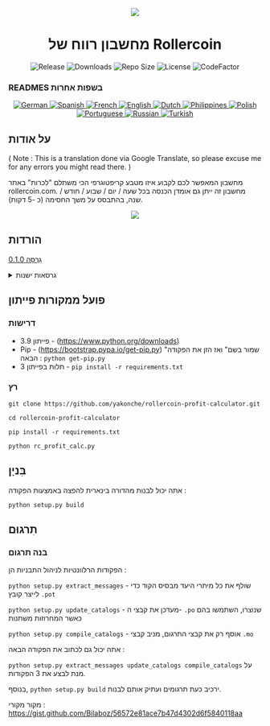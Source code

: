 <p align="center"><img src="https://i.imgur.com/UnThSPW.png"/></p>

<h1 align="center">מחשבון רווח של Rollercoin</h1>

<p align="center">
  <img alt="Release" src="https://img.shields.io/github/v/release/yakonche/rollercoin-profit-calculator?style=flat-square&color=00b16a">
  <img alt="Downloads" src="https://img.shields.io/github/downloads/yakonche/rollercoin-profit-calculator/total?style=flat-square&color=0055A4">
  <img alt="Repo Size" src="https://img.shields.io/github/repo-size/yakonche/rollercoin-profit-calculator?style=flat-square&color=FFFFFF">
  <img alt="License" src="https://img.shields.io/github/license/yakonche/rollercoin-profit-calculator?style=flat-square&color=EF4135">
  <img alt="CodeFactor" src="https://www.codefactor.io/repository/github/yakonche/rollercoin-profit-calculator/badge?style=flat-square"/>
</p>

### READMES בשפות אחרות

<p align="center">
  <a href="https://github.com/Yakonche/rollercoin-profit-calculator/blob/master/readmes/README-DE.md">
    <img alt="German" src="https://user-images.githubusercontent.com/60564904/111507817-56978680-874b-11eb-8fb2-c66eca9683ec.png">
  </a>
  <a href="https://github.com/Yakonche/rollercoin-profit-calculator/blob/master/readmes/README-ES.md">
    <img alt="Spanish" src="https://user-images.githubusercontent.com/60564904/111508987-90b55800-874c-11eb-92ec-1d9fcbaf61b6.png">
  </a>
  <a href="https://github.com/Yakonche/rollercoin-profit-calculator/blob/master/readmes/README-FR.md">
    <img alt="French" src="https://user-images.githubusercontent.com/60564904/111509055-9f9c0a80-874c-11eb-851d-f82deebaa5c7.png">
  </a>
  <a href="https://github.com/Yakonche/rollercoin-profit-calculator/blob/master/README.md">
    <img alt="English" src="https://user-images.githubusercontent.com/60564904/111509126-b3477100-874c-11eb-9d87-0f484dfa3ff6.png">
  </a>
  <a href="https://github.com/Yakonche/rollercoin-profit-calculator/blob/master/readmes/README-NL.md">
    <img alt="Dutch" src="https://user-images.githubusercontent.com/60564904/111509270-da05a780-874c-11eb-9b81-38ec888946dc.png">
  </a>
  <a href="https://github.com/Yakonche/rollercoin-profit-calculator/blob/master/readmes/README-PH.md">
    <img alt="Philippines" src="https://user-images.githubusercontent.com/60564904/111509315-e427a600-874c-11eb-8e73-88d67a15c139.png">
  </a>
  <a href="https://github.com/Yakonche/rollercoin-profit-calculator/blob/master/readmes/README-PL.md">
    <img alt="Polish" src="https://user-images.githubusercontent.com/60564904/111509351-ee49a480-874c-11eb-9205-04cc7ed5eaaf.png">
  </a>
  <a href="https://github.com/Yakonche/rollercoin-profit-calculator/blob/master/readmes/README-PT.md">
    <img alt="Portuguese" src="https://user-images.githubusercontent.com/60564904/111509380-f73a7600-874c-11eb-8a88-6663d90e0f7f.png">
  </a>
  <a href="https://github.com/Yakonche/rollercoin-profit-calculator/blob/master/readmes/README-RU.md">
    <img alt="Russian" src="https://user-images.githubusercontent.com/60564904/111509415-002b4780-874d-11eb-99d3-f877f9744746.png">
  </a>
  <a href="https://github.com/Yakonche/rollercoin-profit-calculator/blob/master/readmes/README-TR.md">
    <img alt="Turkish" src="https://user-images.githubusercontent.com/60564904/111509458-0ae5dc80-874d-11eb-81ae-3a4775e11df5.png">
  </a>
</p>

על אודות
--------

( Note : This is a translation done via Google Translate, so please excuse me for any errors you might read there. )

מחשבון המאפשר לכם לקבוע איזו מטבע קריפטוגרפי הכי משתלם "לכרות" באתר rollercoin.com.
מחשבון זה ייתן גם אומדן הכנסה בכל שעה / יום / שבוע / חודש / שנה, בהתבסס על משך החסימה (כ -5 דקות).

<p align="center"><img src="https://user-images.githubusercontent.com/60564904/111250612-ec2cfc00-860d-11eb-98f3-bc8beb837055.png"/></p>

הורדות
-------

[גִרְסָה 0.1.0](https://github.com/Yakonche/rollercoin-profit-calculator/releases/tag/0.1.0)

<details>
<summary>גרסאות ישנות</summary>
* [גִרְסָה 0.0.5](https://github.com/Yakonche/rollercoin-profit-calculator/releases/tag/0.0.5)
</details>

פועל ממקורות פייתון
---------------------

### דרישות

* פייתון 3.9 - (https://www.python.org/downloads)
* Pip - (https://bootstrap.pypa.io/get-pip.py) "שמור בשם" ואז הזן את הפקודה הבאה : `python get-pip.py`
* תלות בפייתון 3 - `pip install -r requirements.txt`

### רץ

`git clone https://github.com/yakonche/rollercoin-profit-calculator.git`

`cd rollercoin-profit-calculator`

`pip install -r requirements.txt`

`python rc_profit_calc.py`

בִּניָן
-----

אתה יכול לבנות מהדורה בינארית להפצה באמצעות הפקודה :

`python setup.py build`

תִרגוּם
------

### בנה תרגום

הפקודות הרלוונטיות לניהול התבניות הן :

`python setup.py extract_messages` - שולף את כל מיתרי היעד מבסיס הקוד כדי לייצר קובץ `.pot`

`python setup.py update_catalogs` - מעדכן את קבצי ה- `.po` שנוצרו, השתמשו בהם כאשר המחרוזות משתנות

`python setup.py compile_catalogs` - אוסף רק את קבצי התרגום, מניב קבצי `.mo`

אתה יכול גם לכתוב את הפקודה הבאה :

`python setup.py extract_messages update_catalogs compile_catalogs` על מנת לבצע את 3 הפקודות.

בנוסף, `python setup.py build` ירכיב כעת תרגומים ועתיק אותם לבנות.



מקור מקורי : https://gist.github.com/Bilaboz/56572e81ace7b47d4302d6f5840118aa
